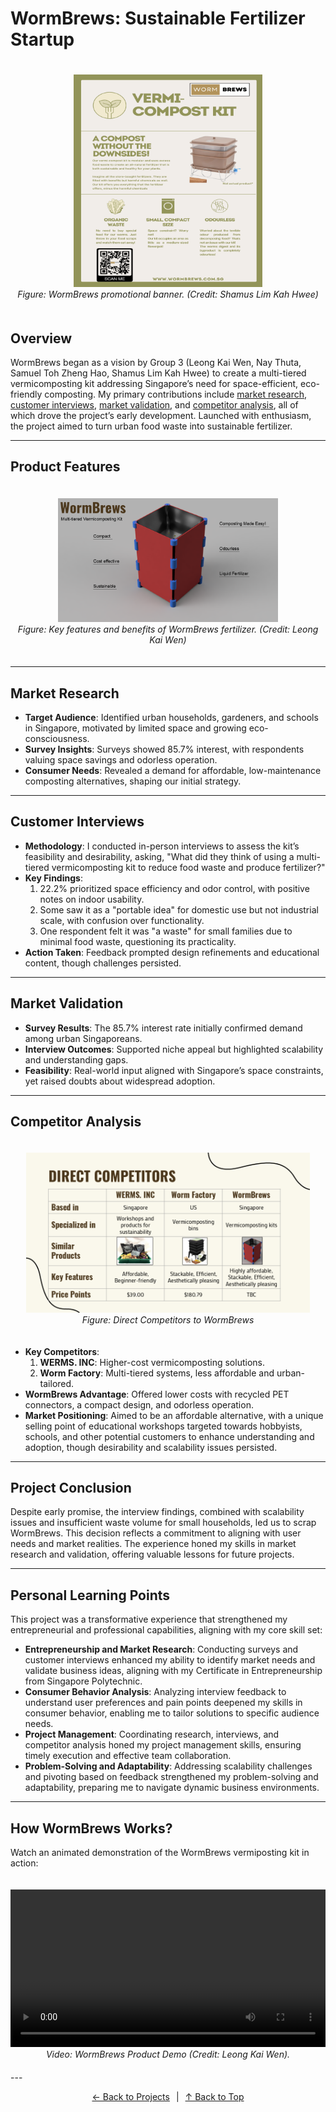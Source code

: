 # **WormBrews: Sustainable Fertilizer Startup**

<div style="text-align: center; padding: 20px 0;">
  <img src="/res/wormbrews_ad.png" alt="WormBrews Advertisement" style="max-width: 60%; height: auto;">
  <br>
  <em>Figure: WormBrews promotional banner. (Credit: Shamus Lim Kah Hwee)</em>
</div>

## **Overview**
WormBrews began as a vision by Group 3 (Leong Kai Wen, Nay Thuta, Samuel Toh Zheng Hao, Shamus Lim Kah Hwee) to create a multi-tiered vermicomposting kit addressing Singapore’s need for space-efficient, eco-friendly composting. My primary contributions include [market research](#market-research), [customer interviews](#customer-interviews), [market validation](#market-validation), and [competitor analysis](#competitor-analysis), all of which drove the project’s early development. Launched with enthusiasm, the project aimed to turn urban food waste into sustainable fertilizer.

---

## **Product Features**

<div style="text-align: center; padding: 20px 0;">
  <img src="/res/Wormbrews_features.png" alt="WormBrews Features" style="max-width: 70%; height: auto;">
  <br>
  <em>Figure: Key features and benefits of WormBrews fertilizer. (Credit: Leong Kai Wen)</em>
</div>

---

## **Market Research**
- **Target Audience**: Identified urban households, gardeners, and schools in Singapore, motivated by limited space and growing eco-consciousness.
- **Survey Insights**: Surveys showed 85.7% interest, with respondents valuing space savings and odorless operation.
- **Consumer Needs**: Revealed a demand for affordable, low-maintenance composting alternatives, shaping our initial strategy.

---

## **Customer Interviews**
- **Methodology**: I conducted in-person interviews to assess the kit’s feasibility and desirability, asking, "What did they think of using a multi-tiered vermicomposting kit to reduce food waste and produce fertilizer?"
- **Key Findings**: 
    1. 22.2% prioritized space efficiency and odor control, with positive notes on indoor usability.
    2. Some saw it as a "portable idea" for domestic use but not industrial scale, with confusion over functionality.
    3. One respondent felt it was "a waste" for small families due to minimal food waste, questioning its practicality.
- **Action Taken**: Feedback prompted design refinements and educational content, though challenges persisted.

---

## **Market Validation**
- **Survey Results**: The 85.7% interest rate initially confirmed demand among urban Singaporeans.
- **Interview Outcomes**: Supported niche appeal but highlighted scalability and understanding gaps.
- **Feasibility**: Real-world input aligned with Singapore’s space constraints, yet raised doubts about widespread adoption.

---

## **Competitor Analysis**

<div style="text-align: center; padding: 20px 0;">
  <img src="/res/competitors.png" alt="WormBrews Competitors" style="max-width: 90%; height: auto;">
  <br>
  <em>Figure: Direct Competitors to WormBrews </em>
</div>

- **Key Competitors**: 
    1. **WERMS. INC**: Higher-cost vermicomposting solutions.
    2. **Worm Factory**: Multi-tiered systems, less affordable and urban-tailored.
- **WormBrews Advantage**: Offered lower costs with recycled PET connectors, a compact design, and odorless operation.
- **Market Positioning**: Aimed to be an affordable alternative, with a unique selling point of educational workshops targeted towards hobbyists, schools, and other potential customers to enhance understanding and adoption, though desirability and scalability issues persisted.

---

## **Project Conclusion**
Despite early promise, the interview findings, combined with scalability issues and insufficient waste volume for small households, led us to scrap WormBrews. This decision reflects a commitment to aligning with user needs and market realities. The experience honed my skills in market research and validation, offering valuable lessons for future projects.

---

## **Personal Learning Points**
This project was a transformative experience that strengthened my entrepreneurial and professional capabilities, aligning with my core skill set:

- **Entrepreneurship and Market Research**: Conducting surveys and customer interviews enhanced my ability to identify market needs and validate business ideas, aligning with my Certificate in Entrepreneurship from Singapore Polytechnic.
- **Consumer Behavior Analysis**: Analyzing interview feedback to understand user preferences and pain points deepened my skills in consumer behavior, enabling me to tailor solutions to specific audience needs.
- **Project Management**: Coordinating research, interviews, and competitor analysis honed my project management skills, ensuring timely execution and effective team collaboration.
- **Problem-Solving and Adaptability**: Addressing scalability challenges and pivoting based on feedback strengthened my problem-solving and adaptability, preparing me to navigate dynamic business environments.

---

## **How WormBrews Works?**

Watch an animated demonstration of the WormBrews vermiposting kit in action:

<div style="text-align: center; padding: 20px 0;">
  <video width="560" height="315" controls style="max-width: 100%; height: auto;">
    <source src="/res/wormbrews_demo.mp4" type="video/mp4">
    Your browser does not support the video tag.
  </video>
  <br>
  <em> Video: WormBrews Product Demo (Credit: Leong Kai Wen).</em>
</div>
---

<p align="center">
  <a href="/projects/">← Back to Projects</a><span style="padding: 0 5px;"></span>|<span style="padding: 0 5px;"></span><a href="#top">↑ Back to Top</a>
</p> 